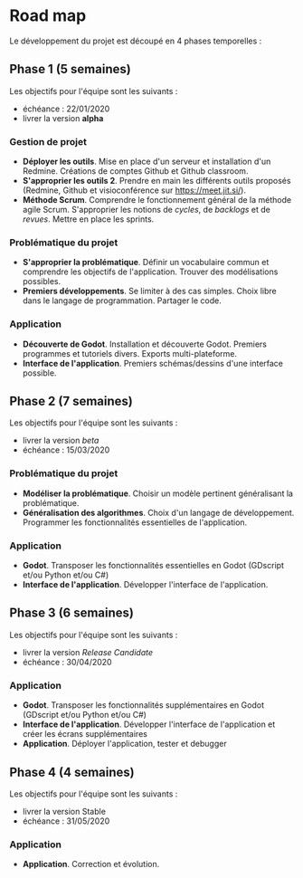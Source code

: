 # Road map

Le développement du projet est découpé en 4 phases temporelles :


## Phase 1 (5 semaines)

Les objectifs pour l'équipe sont les suivants :

* échéance : 22/01/2020
* livrer la version **alpha**


### Gestion de projet 

* **Déployer les outils**. Mise en place d'un serveur et installation d'un Redmine. Créations de comptes Github et Github classroom.
* **S'approprier les outils 2**. Prendre en main les différents outils proposés (Redmine, Github et visioconférence sur https://meet.jit.si/).
* **Méthode Scrum**. Comprendre le fonctionnement général de la méthode agile Scrum. S'approprier les notions de *cycles*, de *backlogs* et de *revues*. Mettre en place les sprints.

### Problématique du projet

* **S'approprier la problématique**. Définir un vocabulaire commun et comprendre les objectifs de l'application. Trouver des modélisations possibles.
* **Premiers développements**. Se limiter à des cas simples. Choix libre dans le langage de programmation. Partager le code.


### Application

* **Découverte de Godot**. Installation et découverte Godot. Premiers programmes et tutoriels divers. Exports multi-plateforme.
* **Interface de l'application**. Premiers schémas/dessins d'une interface possible. 



## Phase 2 (7 semaines)

Les objectifs pour l'équipe sont les suivants :

* livrer la version *beta*
* échéance : 15/03/2020


### Problématique du projet

* **Modéliser la problématique**. Choisir un modèle pertinent généralisant la problématique.
* **Généralisation des algorithmes**. Choix d'un langage de développement. Programmer les fonctionnalités essentielles de l'application.


### Application

* **Godot**. Transposer les fonctionnalités essentielles en Godot (GDscript et/ou Python et/ou C#)
* **Interface de l'application**. Développer l'interface de l'application.



## Phase 3 (6 semaines)

Les objectifs pour l'équipe sont les suivants :
* livrer la version *Release Candidate*
* échéance : 30/04/2020



### Application

* **Godot**. Transposer les fonctionnalités supplémentaires en Godot (GDscript et/ou Python et/ou C#)
* **Interface de l'application**. Développer l'interface de l'application et créer les écrans supplémentaires
* **Application**. Déployer l'application, tester et debugger


## Phase 4 (4 semaines)

Les objectifs pour l'équipe sont les suivants :

* livrer la version Stable
* échéance : 31/05/2020



### Application


* **Application**. Correction et évolution.

